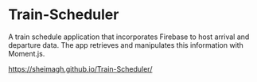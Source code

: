 # Train-Scheduler

A train schedule application that incorporates Firebase to host arrival and departure data. The app retrieves and manipulates this information with Moment.js. 

https://sheimagh.github.io/Train-Scheduler/
